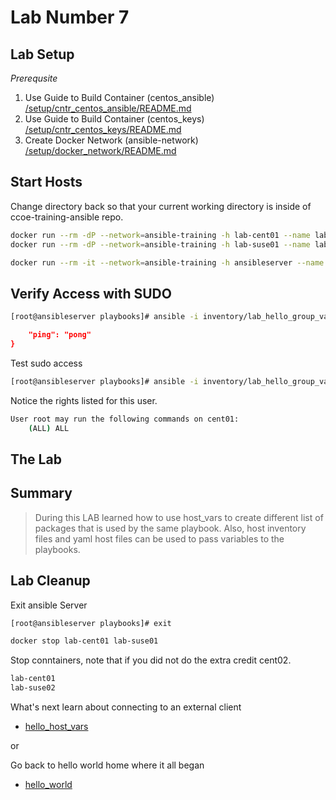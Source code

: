 # Lab Number 7

## Lab Setup

*_Prerequsite_*

1. Use Guide to Build Container (centos_ansible) [/setup/cntr_centos_ansible/README.md](/setup/cntr_centos_ansible/README.md)
1. Use Guide to Build Container (centos_keys) [/setup/cntr_centos_keys/README.md](/setup/cntr_centos_keys/README.md)
1. Create Docker Network (ansible-network) [/setup/docker_network/README.md](/setup/docker_network/README.md)

## Start Hosts

Change directory back so that your current working directory is inside of ccoe-training-ansible repo.

```bash
docker run --rm -dP --network=ansible-training -h lab-cent01 --name lab-cent01 centos_keys
docker run --rm -dP --network=ansible-training -h lab-suse01 --name lab-suse01 suseos_keys
```

```bash
docker run --rm -it --network=ansible-training -h ansibleserver --name ansibleserver -v ${PWD}:/ansible/playbooks -v ${PWD}/infra_files/ssh:/root/.ssh centos_ansible:latest bash
```

## Verify Access with SUDO

```bash
[root@ansibleserver playbooks]# ansible -i inventory/lab_hello_group_vars.ini all -m ping
```

```json
    "ping": "pong"
}
```

Test sudo access

```bash
[root@ansibleserver playbooks]# ansible -i inventory/lab_hello_group_vars.ini all --become -m shell -a 'sudo -l'
```

Notice the rights listed for this user.  

```bash
User root may run the following commands on cent01:
    (ALL) ALL
```

## The Lab


## Summary

> During this LAB learned how to use host_vars to create different list of packages that is used by the same playbook.  Also, host inventory files and yaml host files can be used to pass variables to the playbooks. 

## Lab Cleanup

Exit ansible Server

```bash
[root@ansibleserver playbooks]# exit 
```

```bash
docker stop lab-cent01 lab-suse01
```

Stop conntainers, note that if you did not do the extra credit cent02.

```bash
lab-cent01
lab-suse02
```

What's next learn about connecting to an external client

* [hello_host_vars](../7.hello_group_vars/README.md)

or

Go back to hello world home where it all began

* [hello_world](/)